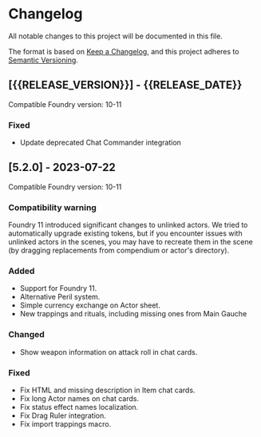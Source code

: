 # Changelog

All notable changes to this project will be documented in this file.

The format is based on [Keep a Changelog](https://keepachangelog.com/en/1.1.0/),
and this project adheres to [Semantic Versioning](https://semver.org/spec/v2.0.0.html).

## [{{RELEASE_VERSION}}] - {{RELEASE_DATE}}
Compatible Foundry version: 10-11

### Fixed
- Update deprecated Chat Commander integration


## [5.2.0] - 2023-07-22
Compatible Foundry version: 10-11

### Compatibility warning
Foundry 11 introduced significant changes to unlinked actors. We tried to
automatically upgrade existing tokens, but if you encounter issues with unlinked
actors in the scenes, you may have to recreate them in the scene (by dragging
replacements from compendium or actor's directory).

### Added
- Support for Foundry 11.
- Alternative Peril system.
- Simple currency exchange on Actor sheet.
- New trappings and rituals, including missing ones from Main Gauche

### Changed
- Show weapon information on attack roll in chat cards.

### Fixed
- Fix HTML and missing description in Item chat cards.
- Fix long Actor names on chat cards.
- Fix status effect names localization.
- Fix Drag Ruler integration.
- Fix import trappings macro.
